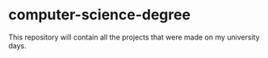 # computer-science-degree

This repository will contain all the projects that were made on my university days.
